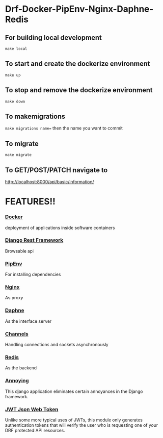 # Drf-Docker-PipEnv-Nginx-Daphne-Redis

## For building local development
`make local`

## To start and create the dockerize environment
`make up`

## To stop and remove the dockerize environment
`make down`

## To makemigrations
`make migrations name=` then the name you want to commit

## To migrate
`make migrate`

## To GET/POST/PATCH navigate to
[http://localhost:8000/api/basic/information/](http://localhost:8000/api/basic/information/)

# FEATURES!!

### [Docker](https://docs.docker.com/compose/) <br />
deployment of applications inside software containers

### [Django Rest Framework](https://www.django-rest-framework.org/) <br />
Browsable api

### [PipEnv](https://pipenv.readthedocs.io/) <br /> 
For installing dependencies

### [Nginx](https://docs.nginx.com/nginx/admin-guide/web-server/reverse-proxy/) <br /> 
As proxy

### [Daphne](https://github.com/django/daphne) <br /> 
As the interface server

### [Channels](https://channels.readthedocs.io/en/latest/)
Handling connections and sockets asynchronously

### [Redis](http://docs.celeryproject.org/en/latest/getting-started/brokers/redis.html) <br /> 
As the backend

### [Annoying](https://github.com/skorokithakis/django-annoying) <br />
This django application eliminates certain annoyances in the Django framework.

### [JWT Json Web Token](https://github.com/GetBlimp/django-rest-framework-jwt) <br />
Unlike some more typical uses of JWTs, this module only generates authentication tokens that will verify the user who is requesting one of your DRF protected API resources.
